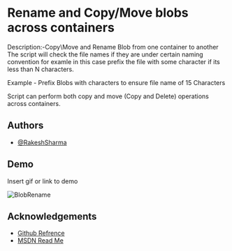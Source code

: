 
# Rename and Copy/Move blobs across containers #

Description:-Copy\Move and Rename Blob from one container to another
The script will check the file names if they are under certain naming convention for examle in this case prefix the file with some character if its less than N characters.

Example - Prefix Blobs with characters to ensure file name of 15 Characters

Script can perform both copy and move (Copy and Delete) operations across containers.



## Authors

- [@RakeshSharma](https://github.com/SharmaRakeshPFE)


## Demo

Insert gif or link to demo

![BlobRename](https://user-images.githubusercontent.com/63040045/164230993-2200cfef-534b-4790-ae08-0e7bdabed99f.jpg)


## Acknowledgements
 - [Github Refrence ](https://github.com/Azure-Samples/storage-blobs-dotnet-rename-blob)
 - [MSDN Read Me](https://docs.microsoft.com/en-us/powershell/module/azure.storage/start-azurestorageblobcopy?view=azurermps-6.13.0)

